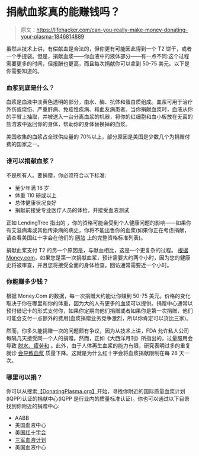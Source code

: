 # 捐献血浆真的能赚钱吗？

> 原文：<https://lifehacker.com/can-you-really-make-money-donating-your-plasma-1846814889>

虽然从技术上讲，有偿献血是合法的，但你更有可能因此得到一个 T2 饼干，或者一个手提袋。但是，捐献血浆——你血液中的液体部分——有一点不同:这个过程需要更多的时间，但报酬也更高，而且每次捐献你可以拿到 50-75 美元。以下是你需要知道的。



### **血浆到底是什么？**

血浆是血液中淡黄色透明的部分，由水、酶、抗体和蛋白质组成。血浆可用于治疗外伤或烧伤、严重肝病、免疫性疾病、和血友病患者。当你捐献血浆时，血液从你的手臂上抽取，并被送入一台分离血浆的机器，将你的红细胞和血小板放在无菌的盐溶液中返回你的身体，帮助你的身体替换掉的血浆。

美国收集的血浆占全球供应量的 70%以上，部分原因是美国是少数几个为捐赠付费的国家之一。

### **谁可以捐献血浆？**

不是所有人。要捐赠，你必须符合以下标准:

*   至少年满 18 岁
*   体重 110 磅或以上
*   总体健康状况良好
*   捐献前接受专业医疗人员的体检，并接受血液测试

正如 LendingTree 指出的 ，你的资格可能会受到个人健康问题的影响——如果你有艾滋病毒或其他传染病的病史，你将不能出售你的血浆(如果你正在考虑捐献，请查看美国红十字会在他们的 [网站](https://www.redcrossblood.org/donate-blood/how-to-donate/eligibility-requirements/eligibility-criteria-alphabetical.html) 上的完整资格标准列表)。

捐献血浆支付 T2 的另一个原因是，与献血相比，这是一个更复杂的过程。 [根据 Money.com](https://money.com/donate-plasma-for-money/#:~:text=While%20you're%20donating%2C%20you,take%20closer%20to%20an%20hour.)，如果您是第一次捐献血浆，预计需要大约两个小时，因为您的健康史将被审查，并且您将接受全面的身体检查。回访通常需要近一个小时。

### 你能赚多少钱？

根据 Money.Com 的数据，每一次捐赠大约能让你赚到 50-75 美元。价格的变化取决于你在哪里和你的体重，因为大的人有更多的血浆可以提供。捐赠中心通常以预付借记卡的形式支付你，如果你定期向他们捐赠或者如果你是第一次捐赠，他们可能会支付一点额外的费用(血浆捐赠业务竞争激烈，所以你肯定可以货比三家)。

然而，你多久能捐赠一次的问题颇有争议，因为从技术上讲，FDA 允许私人公司每隔几天接受同一个人的捐赠。然而，正如《大西洋月刊》所指出的，过量服用会导致 [脱水、疲劳和](https://www.healthline.com/health/donating-plasma-side-effects#dehydration) 。此外，由于人体再生血浆的能力有限，研究表明过多的重复就诊 [会导致血浆](https://www.healthline.com/health/how-often-can-you-donate-plasma#how-often-can-you-donate) 质量下降。这就是为什么红十字会将血浆捐献限制在每 28 天一次。

### **哪里可以捐？**

你可以从搜索[【DonatingPlasma.org】](https://www.donatingplasma.org/)开始，寻找你附近的国际质量血浆计划(IQPP)认证的捐献中心(IQPP 是行业内的质量标准认证)。你也可以通过以下目录找到你附近的捐赠中心:

*   AABB
*   美国血液中心
*   [美国红十字会](https://www.redcrossblood.org/)
*   [三军血液计划](https://www.militarydonor.com/)
*   美国血液中心